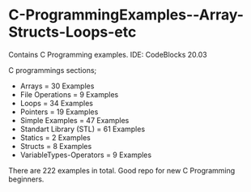 # C-ProgrammingExamples--Array-Structs-Loops-etc
Contains C Programming examples.
IDE: CodeBlocks 20.03 

C programmings sections;
- Arrays = 30 Examples
- File Operations = 9 Examples
- Loops = 34 Examples
- Pointers = 19 Examples
- Simple Examples = 47 Examples
- Standart Library (STL) = 61 Examples
- Statics = 2 Examples
- Structs = 8 Examples
- VariableTypes-Operators = 9 Examples

There are 222 examples in total. Good repo for new C Programming beginners.


